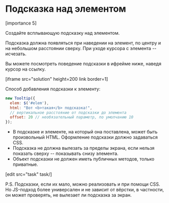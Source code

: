# Подсказка над элементом

[importance 5]

Создайте всплывающую подсказку над элементом. 

Подсказка должна появляться при наведении на элемент, по центру и на небольшом расстоянии сверху. При уходе курсора с элемента -- исчезать.

Вы можете посмотреть поведение подсказки в ифрейме ниже, наведя курсор на ссылку.

[iframe src="solution" height=200 link border=1]

Способ добавления подсказки к элементу:

```js
new Tooltip({
  elem: $('#elem'), 
  html: "Вот <b>такая</b> подсказка!",
  // вертикальное расстояние от подсказки до элемента
  offset: 20 // необязательный параметр, по умолчанию 10
});
```

<ul>
<li>В подсказке и элементе, на который она поставлена, может быть произвольный HTML. Оформление подсказки должно задаваться CSS.</li>
<li>Подсказка не должна вылезать за пределы экрана, если нельзя показать сверху -- показывать снизу элемента.</li>
<li>Объект подсказки не должен иметь публичных методов, только приватные.</li>
</ul>

[edit src="task" task/]

P.S. Подсказки, если их мало, можно реализовать и при помощи CSS. Но JS-подход более универсален и не зависит от вёрстки, в частности, он может проверять, не вылезает ли подсказка за экран.